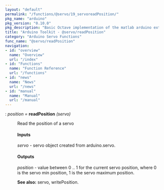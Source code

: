 ```yaml
---
layout: "default"
permalink: "/functions/@servo/19_servoreadPosition/"
pkg_name: "arduino"
pkg_version: "0.10.0"
pkg_description: "Basic Octave implementation of the matlab arduino extension,  allowing communication to a programmed arduino board to control its  hardware."
title: "Arduino Toolkit - @servo/readPosition"
category: "Arduino Servo Functions"
func_name: "@servo/readPosition"
navigation:
- id: "overview"
  name: "Overview"
  url: "/index"
- id: "Functions"
  name: "Function Reference"
  url: "/functions"
- id: "news"
  name: "News"
  url: "/news"
- id: "manual"
  name: "Manual"
  url: "/manual"
---
```

<dl class="def">
<dt id="index-readPosition"><span class="category">: </span><span><em><var>position</var> =</em> <strong>readPosition</strong> <em>(<var>servo</var>)</em><a href='#index-readPosition' class='copiable-anchor'></a></span></dt>
<dd><p>Read the position of a servo
</p>
<span id="Inputs"></span><h4 class="subsubheading">Inputs</h4>
<p><var>servo</var> - servo object created from arduino.servo.
</p>
<span id="Outputs"></span><h4 class="subsubheading">Outputs</h4>
<p><var>position</var> - value between 0 .. 1 for the current servo position,
 where 0 is the servo min position, 1 is the servo maximum position.
</p>

<p><strong>See also:</strong> servo, writePosition.
 </p></dd></dl>